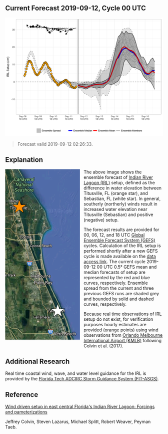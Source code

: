 Current Forecast 2019-09-12, Cycle 00 UTC
-----------------------------------------

[![](img/raw_setup.png)](https://fit-winds.github.io/IRLSetup/img/raw_setup.png)

> Forecast valid 2019-09-12 02:26:33.

Explanation
-----------

<img align="left" src="img/sensor_locations.png" style="padding-right: 12px; padding-bottom: 12px">

The above image shows the ensemble forecast of [Indian River Lagoon
(IRL)](https://en.wikipedia.org/wiki/Indian_River_Lagoon) setup, defined
as the difference in water elevation between Titusville, FL (orange
star), and Sebastian, FL (white star). In general, southerly (northerly)
winds result in increased water elevation near Titusville (Sebastian)
and positive (negative) setup.

The forecast results are provided for 00, 06, 12, and 18 UTC [Global
Ensemble Forecast System
(GEFS)](https://www.ncdc.noaa.gov/data-access/model-data/model-datasets/global-ensemble-forecast-system-gefs)
cycles. Calculation of the IRL setup is performed shortly after a new
GEFS cycle is made available on the [data access
link](http://www.ftp.ncep.noaa.gov/data/nccf/com/gens/prod/). The
current cycle 2019-09-12 00 UTC 0.5° GEFS mean and median forecasts of
setup are represented by the red and blue curves, respectively. Ensemble
spread from the current and three previous GEFS runs are shaded grey and
bounded by solid and dashed curves, respectively.

Because real time observations of IRL setup do not exist, for
verification purposes hourly estimates are provided (orange points)
using wind observations from [Orlando Melbourne International Airport
(KMLB)](https://en.wikipedia.org/wiki/Orlando_Melbourne_International_Airport)
following Colvin et al. (2017).

Additional Research
-------------------

Real time coastal wind, wave, and water level guidance for the IRL is
provided by the [Florida Tech ADCIRC Storm Guidance System
(FIT-ASGS)](https://fl-asgs.github.io/ECFL-IRL/).

Reference
---------

[Wind driven setup in east central Florida's Indian River Lagoon:
Forcings and
pameterizations](https://www.sciencedirect.com/science/article/pii/S0272771418303421)

Jeffrey Colvin, Steven Lazarus, Michael Splitt, Robert Weaver, Peyman
Taeb.
